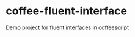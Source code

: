 coffee-fluent-interface
=======================

Demo project for fluent interfaces in coffeescript
